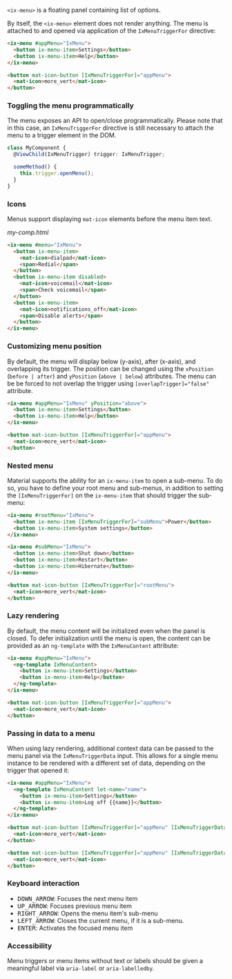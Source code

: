 `<ix-menu>` is a floating panel containing list of options.

<!-- example(menu-overview) -->

By itself, the `<ix-menu>` element does not render anything. The menu is attached to and opened
via application of the `IxMenuTriggerFor` directive:
```html
<ix-menu #appMenu="IxMenu">
  <button ix-menu-item>Settings</button>
  <button ix-menu-item>Help</button>
</ix-menu>

<button mat-icon-button [IxMenuTriggerFor]="appMenu">
  <mat-icon>more_vert</mat-icon>
</button>
```

### Toggling the menu programmatically
The menu exposes an API to open/close programmatically. Please note that in this case, an
`IxMenuTriggerFor` directive is still necessary to attach the menu to a trigger element in the DOM.

```ts
class MyComponent {
  @ViewChild(IxMenuTrigger) trigger: IxMenuTrigger;

  someMethod() {
    this.trigger.openMenu();
  }
}
```

### Icons
Menus support displaying `mat-icon` elements before the menu item text.

*my-comp.html*
```html
<ix-menu #menu="IxMenu">
  <button ix-menu-item>
    <mat-icon>dialpad</mat-icon>
    <span>Redial</span>
  </button>
  <button ix-menu-item disabled>
    <mat-icon>voicemail</mat-icon>
    <span>Check voicemail</span>
  </button>
  <button ix-menu-item>
    <mat-icon>notifications_off</mat-icon>
    <span>Disable alerts</span>
  </button>
</ix-menu>
```

### Customizing menu position

By default, the menu will display below (y-axis), after (x-axis), and overlapping its trigger.
The position can be changed using the `xPosition` (`before | after`) and `yPosition`
(`above | below`) attributes. The menu can be be forced to not overlap the trigger using
`[overlapTrigger]="false"` attribute.

```html
<ix-menu #appMenu="IxMenu" yPosition="above">
  <button ix-menu-item>Settings</button>
  <button ix-menu-item>Help</button>
</ix-menu>

<button mat-icon-button [IxMenuTriggerFor]="appMenu">
  <mat-icon>more_vert</mat-icon>
</button>
```

### Nested menu

Material supports the ability for an `ix-menu-item` to open a sub-menu. To do so, you have to define
your root menu and sub-menus, in addition to setting the `[IxMenuTriggerFor]` on the `ix-menu-item`
that should trigger the sub-menu:

```html
<ix-menu #rootMenu="IxMenu">
  <button ix-menu-item [IxMenuTriggerFor]="subMenu">Power</button>
  <button ix-menu-item>System settings</button>
</ix-menu>

<ix-menu #subMenu="IxMenu">
  <button ix-menu-item>Shut down</button>
  <button ix-menu-item>Restart</button>
  <button ix-menu-item>Hibernate</button>
</ix-menu>

<button mat-icon-button [IxMenuTriggerFor]="rootMenu">
  <mat-icon>more_vert</mat-icon>
</button>
```

<!-- example(nested-menu) -->

### Lazy rendering
By default, the menu content will be initialized even when the panel is closed. To defer
initialization until the menu is open, the content can be provided as an `ng-template`
with the `IxMenuContent` attribute:

```html
<ix-menu #appMenu="IxMenu">
  <ng-template IxMenuContent>
    <button ix-menu-item>Settings</button>
    <button ix-menu-item>Help</button>
  </ng-template>
</ix-menu>

<button mat-icon-button [IxMenuTriggerFor]="appMenu">
  <mat-icon>more_vert</mat-icon>
</button>
```

### Passing in data to a menu
When using lazy rendering, additional context data can be passed to the menu panel via
the `IxMenuTriggerData` input. This allows for a single menu instance to be rendered
with a different set of data, depending on the trigger that opened it:

```html
<ix-menu #appMenu="IxMenu">
  <ng-template IxMenuContent let-name="name">
    <button ix-menu-item>Settings</button>
    <button ix-menu-item>Log off {{name}}</button>
  </ng-template>
</ix-menu>

<button mat-icon-button [IxMenuTriggerFor]="appMenu" [IxMenuTriggerData]="{name: 'Sally'}">
  <mat-icon>more_vert</mat-icon>
</button>

<button mat-icon-button [IxMenuTriggerFor]="appMenu" [IxMenuTriggerData]="{name: 'Bob'}">
  <mat-icon>more_vert</mat-icon>
</button>
```

### Keyboard interaction
- <kbd>DOWN_ARROW</kbd>: Focuses the next menu item
- <kbd>UP_ARROW</kbd>: Focuses previous menu item
- <kbd>RIGHT_ARROW</kbd>: Opens the menu item's sub-menu
- <kbd>LEFT_ARROW</kbd>: Closes the current menu, if it is a sub-menu.
- <kbd>ENTER</kbd>: Activates the focused menu item

### Accessibility
Menu triggers or menu items without text or labels should be given a meaningful label via
`aria-label` or `aria-labelledby`.
